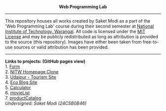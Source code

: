 <div align="center"> <b> Web Programming Lab </b> </div>
<hr />
This repository houses all works created by Saket Modi as a part of the 'Web Programming Lab' course during their second semester at <a href="https://www.nitw.ac.in/">National Institute of Technology, Warangal</a>. All code is licensed under the <a href="https://github.com/24CSB0B46-Saket-Modi/web-programming/blob/main/LICENSE">MIT License</a> and may be publicly redistributed as long as attribution is provided to the source (this repository). Images have either been taken from free-to-use sources or valid attribution has been provided.
<hr />
<b> Links to projects: (GitHub pages view) </b><br />
  1. <a href="https://24csb0b46-saket-modi.github.io/web-programming/Form/mainForm.html">Form</a><br />
  2. <a href="https://24csb0b46-saket-modi.github.io/web-programming/Clone%20Homepage/main.html">NITW Homepage Clone</a><br />
  3. <a href="https://24csb0b46-saket-modi.github.io/web-programming/Udaipur/home.html">Udaipur - Tourism Site</a><br />
  4. <a href="https://24csb0b46-saket-modi.github.io/web-programming/Blog%20Site/index.html">Eco Blog Site</a><br />
  5. <a href="https://24csb0b46-saket-modi.github.io/web-programming/Calculator/index.html">Calculator</a><br />
  6. <a href="https://24csb0b46-saket-modi.github.io/web-programming/movieList/index.html">movieList</a><br />
  7. <a href="https://24csb0b46-saket-modi.github.io/web-programming/productCatalog/index.html">productCatalog</a><br />
<i>Undersigned: Saket Modi (24CSB0B46)</i>
